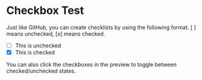 # Checkbox Test

Just like GitHub, you can create checklists by using the following format.
[ ] means unchecked, [x] means checked.

- [ ] This is unchecked
- [x] This is checked

You can also click the checkboxes in the preview to toggle between checked/unchecked states.
